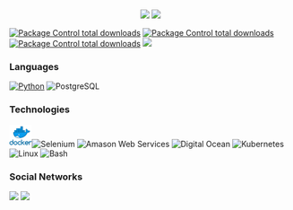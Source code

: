 
<br>
<p align = "center">
  <img src = "https://github-readme-stats.vercel.app/api?username=DenisMurynka&show_icons=true&theme=tokyonight&line_height=27">
  <img src = "https://github-readme-stats.vercel.app/api/top-langs/?username=DenisMurynka&hide=css,java,html&theme=tokyonight">
</p>


[![Package Control total downloads](https://img.shields.io/badge/Name-Denis-ff69b4)]()
[![Package Control total downloads](https://img.shields.io/badge/Sex-Yes-green)]()
[![Package Control total downloads](https://img.shields.io/badge/Gender-Engineer-yellow)]()
[![](https://img.shields.io/badge/TG-denowns-blue)](https://t.me/denowns)





### Languages

[![Python](https://img.shields.io/badge/-Python-fff?&logo=python)](https://github.com/DenisMurynka?tab=repositories&q=&type=&language=python)
![PostgreSQL](https://img.shields.io/badge/-PostgreSQL-fff?&logo=PostgreSQL&logoColor=336791)



### Technologies



<img title="Docker" alt="Docker" width="40px" src="https://raw.githubusercontent.com/github/explore/master/topics/docker/docker.png"><img title="Selenium" alt="Selenium" width="40px" src="https://img.icons8.com/color/48/000000/selenium-test-automation.png">
<img title="Amason Web Services" alt="Amason Web Services" width="40px" src="https://img.icons8.com/color/452/amazon-web-services.png">
<img title="Digital Ocean" alt="Digital Ocean" width="40px" src="https://img.icons8.com/windows/344/digital-ocean.png">
<img title="Kubernetes" alt="Kubernetes" width="40px" src="https://img.icons8.com/color/2x/kubernetes.png">
<img title="Linux" alt="Linux" width="40px" src="https://img.icons8.com/color/2x/linux.png">
<img title="Bash" alt="Bash" width="40px" src="https://img.icons8.com/plasticine/2x/bash.png">

### Social Networks
[<img src="https://img.shields.io/badge/-%230077B5.svg?&style=for-the-badge&logo=linkedin&logoColor=white" />](https://www.linkedin.com/in/demnis-murynka/) 
[<img src = "https://img.shields.io/badge/-%23E4405F.svg?&style=for-the-badge&logo=instagram&logoColor=white">](https://www.instagram.com/denis.murynka/) 